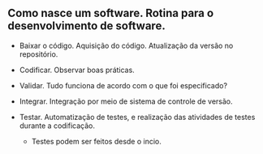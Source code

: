 ## Como nasce um software. Rotina para o desenvolvimento de software.

- Baixar o código. Aquisição do código. Atualização da versão no repositório.

- Codificar. Observar boas práticas.

- Validar. Tudo funciona de acordo com o que foi especificado?

- Integrar. Integração por meio de sistema de controle de versão.

- Testar. Automatização de testes, e realização das atividades de testes durante a codificação.
    - Testes podem ser feitos desde o incio.